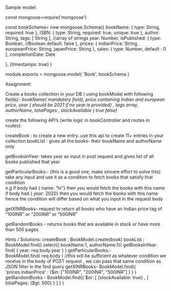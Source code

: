 Sample model:



const mongoose=require('mongoose')


const bookSchema= new mongoose.Schema({
   bookName: {
       type: String,
       required: true
   },
   ISBN: {
       type: String,
       required: true,
       unique: true
   },
   author: String,
   tags: [ String ], //array of strings
   year: Number,
   isPublished: {
       type: Boolean, //Boolean
       default: false
   },
   prices: {
       indianPrice: String,
       europeanPrice: String,
       japanPrice: String
   },
   sales: {
       type: Number,
       default : 0
   },
   completionDate: Date


}, {timestamps: true} )


module.exports = mongoose.model( 'Book', bookSchema )




Assignment:

Create a books collection in your DB ( using bookModel with following fields)- *bookName( mandatory field), price containing Indian and european price, year ( should be 2021 if no year is provided) , tags array, authorName, totalPages , stockAvailable ( true false)*

create the following API’s (write logic in bookController and routes in routes):

createBook : to create a new entry..use this api to create 11+ entries in your collection
bookList : gives all the books- their bookName and authorName only

getBooksInYear: takes year as input in post request and gives list of all books published that year

getParticularBooks:- (this is a good one, make sincere effort to solve this) take any input and use it as a condition to fetch books that satisfy that condition 	
e.g if body had { name: “hi”} then you would fetch the books with this name
if body had { year: 2020} then you would fetch the books with this name
hence the condition will differ based on what you input in the request body

getXINRBooks- request to return all books who have an Indian price tag of “100INR” or “200INR” or “500INR”

getRandomBooks - returns books that are available in stock or have more than 500 pages 



Hints / Solutions:
createBook : 
BookModel.create(book)
bookList :  
BookModel.find().select({ bookName:1, authorName:1})
getBooksInYear: 
find( { year: req.body.year } )
getParticularBooks:-  
BookModel.find( req.body ) 
//this will be sufficient as whatever condition we receive in the body of POST request , we can pass that same condition as JSON filter in the find query 
getXINRBooks-
BookModel.find({ 'prices.indianPrice' : {$in: ["100INR", "200INR", "500INR"] } } )
getRandomBooks - 
BookModel.find({ $or: [ {stockAvailable: true} , { totalPages: {$gt: 500} }   ] } )
